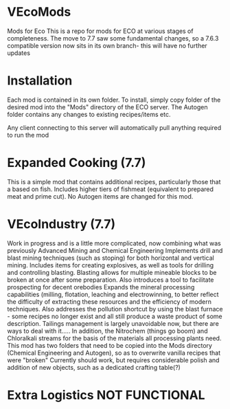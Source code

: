 # VEcoMods
Mods for Eco
This is a repo for mods for ECO at various stages of completeness.
The move to 7.7 saw some fundamental changes, so a 7.6.3 compatible version now sits in its own branch- this will have no further updates

# Installation
Each mod is contained in its own folder. To install, simply copy folder of the desired mod into the "Mods" directory of the ECO server.
The Autogen folder contains any changes to existing recipes/items etc.

Any client connecting to this server will automatically pull anything required to run the mod

# Expanded Cooking (7.7)
This is a simple mod that contains additional recipes, particularly those that a based on fish. Includes higher tiers of fishmeat (equivalent to prepared meat and prime cut).
No Autogen items are changed for this mod.

# VEcoIndustry (7.7)
Work in progress and is a little more complicated, now combining what was previously Advanced Mining and Chemical Engineering
Implements drill and blast mining techniques (such as stoping) for both horizontal and vertical mining. Includes items for creating explosives, as well as tools for drilling and controlling blasting. Blasting allows for multiple mineable blocks to be broken at once after some preparation.
Also introduces a tool to facilitate prospecting for decent orebodies
Expands the mineral processing capabilities (milling, flotation, leaching and electrowinning, to better reflect the difficulty of extracting these resources and the efficiency of modern techniques. Also addresses the pollution shortcut by using the blast furnace - some recipes no longer exist and all still produce a waste product of some description. Tailings management is largely unavoidable now, but there are ways to deal with it.....
In addition, the Nitrochem (things go boom) and Chloralkali streams for the basis of the materials all processing plants need.
This mod has two folders that need to be copied into the Mods directory (Chemical Engineering and Autogen), so as to overwrite vanilla recipes that were "broken"
Currently should work, but requires considerable polish and addition of new objects, such as a dedicated crafting table(?)
# Extra Logistics NOT FUNCTIONAL
